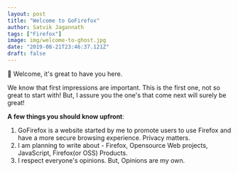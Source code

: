 ```yaml
---
layout: post
title: "Welcome to GoFirefox"
author: Satvik Jagannath
tags: ["Firefox"]
image: img/welcome-to-ghost.jpg
date: "2019-08-21T23:46:37.121Z"
draft: false
---
```


👋 Welcome, it's great to have you here.

We know that first impressions are important. This is the first one, not so great to start with! But, I assure you the one's that come next will surely be great!

**A few things you should know upfront**:

1. GoFirefox is a website started by me to promote users to use Firefox and have a more secure browsing experience. Privacy matters.
2. I am planning to write about - Firefox, Opensource Web projects, JavaScript, Firefox(or OSS) Products.
3. I respect everyone's opinions. But, Opinions are my own.
